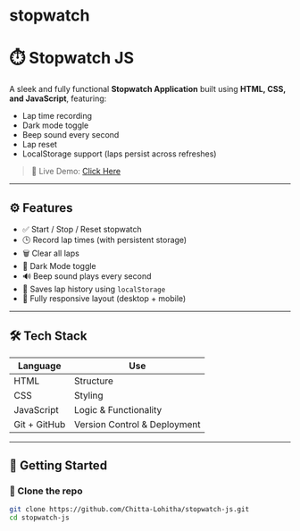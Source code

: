 # stopwatch

# ⏱️ Stopwatch JS

A sleek and fully functional **Stopwatch Application** built using **HTML, CSS, and JavaScript**, featuring:

- Lap time recording
- Dark mode toggle
- Beep sound every second
- Lap reset
- LocalStorage support (laps persist across refreshes)

> 🚀 Live Demo: [Click Here](https://chitta-lohitha.github.io/stopwatch-js/)

---

## ⚙️ Features

- ✅ Start / Stop / Reset stopwatch
- 🕒 Record lap times (with persistent storage)
- 🗑️ Clear all laps
- 🌙 Dark Mode toggle
- 🔊 Beep sound plays every second
- 💾 Saves lap history using `localStorage`
- 🔁 Fully responsive layout (desktop + mobile)

---

## 🛠️ Tech Stack

| Language  | Use         |
|-----------|-------------|
| HTML      | Structure   |
| CSS       | Styling     |
| JavaScript | Logic & Functionality |
| Git + GitHub | Version Control & Deployment |

---

## 🚀 Getting Started

### 📂 Clone the repo

```bash
git clone https://github.com/Chitta-Lohitha/stopwatch-js.git
cd stopwatch-js
